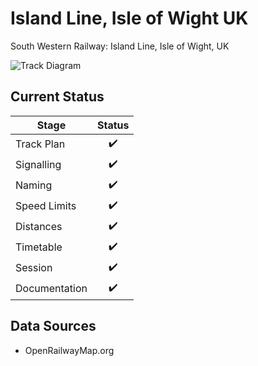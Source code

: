 # Island Line, Isle of Wight UK
South Western Railway: Island Line, Isle of Wight, UK

![Track Diagram](https://raw.githubusercontent.com/Railway-Op-Sim/UK-IslandLine/master/Images/IslandLine.bmp)

## Current Status

| Stage         | Status        |
| ------------- |:-------------:|
| Track Plan     | :heavy_check_mark: |
| Signalling      | :heavy_check_mark:      |
| Naming | :heavy_check_mark:      |
| Speed Limits | :heavy_check_mark:|
| Distances | :heavy_check_mark: |
| Timetable | :heavy_check_mark: |
| Session | :heavy_check_mark: |
| Documentation | :heavy_check_mark: |

## Data Sources 

- OpenRailwayMap.org
